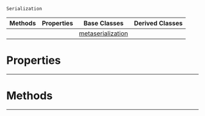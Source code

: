  `Serialization`

|Methods|Properties|Base Classes|Derived Classes|
|---|---|---|---|
| | |[metaserialization](metaserialization.md)| |


 #  Properties


---  
 #  Methods


---  
 

 